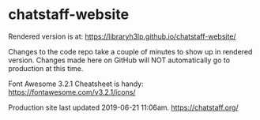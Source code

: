# chatstaff-website

Rendered version is at:  https://libraryh3lp.github.io/chatstaff-website/

Changes to the code repo take a couple of minutes to show up in rendered version. Changes made here on GitHub will NOT automatically go to production at this time.

Font Awesome 3.2.1 Cheatsheet is handy: https://fontawesome.com/v3.2.1/icons/

Production site last updated 2019-06-21 11:06am.  https://chatstaff.org/

